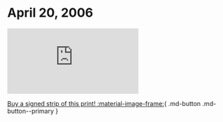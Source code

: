 # April 20, 2006

![](https://www.achewood.com/comic.php?date=04202006)

[Buy a signed strip of this print! :material-image-frame:](https://achewood-holiday-pop-up.myshopify.com/products/strip#04202006){ .md-button .md-button--primary }
